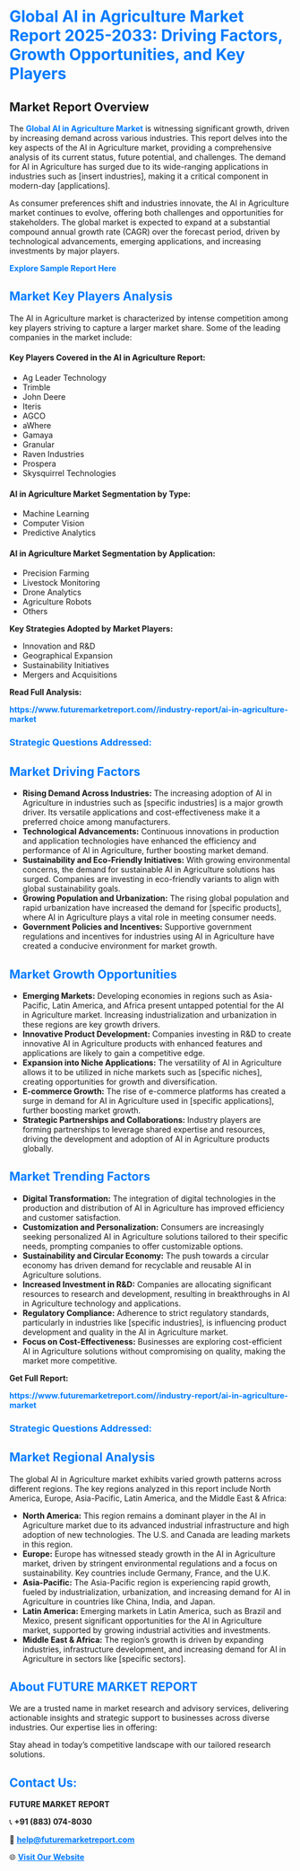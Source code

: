 <h1 style="color: #007BFF;">Global AI in Agriculture Market Report 2025-2033: Driving Factors, Growth Opportunities, and Key Players</h1>

<section id="overview">
<h2>Market Report Overview</h2>
<p>The <a href="https://www.futuremarketreport.com//industry-report/ai-in-agriculture-market" style="color: #007BFF; text-decoration: none;"><strong>Global AI in Agriculture Market</strong></a> is witnessing significant growth, driven by increasing demand across various industries. This report delves into the key aspects of the AI in Agriculture market, providing a comprehensive analysis of its current status, future potential, and challenges. The demand for AI in Agriculture has surged due to its wide-ranging applications in industries such as [insert industries], making it a critical component in modern-day [applications].</p>
<p>As consumer preferences shift and industries innovate, the AI in Agriculture market continues to evolve, offering both challenges and opportunities for stakeholders. The global market is expected to expand at a substantial compound annual growth rate (CAGR) over the forecast period, driven by technological advancements, emerging applications, and increasing investments by major players.</p>
</section>

<section id="overview">
<p><a href="https://www.futuremarketreport.com//request-sample/reportId=45369" style="color: #007BFF; text-decoration: none;"><strong>Explore Sample Report Here</strong></a></p>
</section>

<section id="key-players">
<h2 style="color: #007BFF;">Market Key Players Analysis</h2>
<p>The AI in Agriculture market is characterized by intense competition among key players striving to capture a larger market share. Some of the leading companies in the market include:</p>
<h4>Key Players Covered in the AI in Agriculture Report:</h4>
<ul><li>Ag Leader Technology</li><li>Trimble</li><li>John Deere</li><li>Iteris</li><li>AGCO</li><li>aWhere</li><li>Gamaya</li><li>Granular</li><li>Raven Industries</li><li>Prospera</li><li>Skysquirrel Technologies</li></ul>
<h4>AI in Agriculture Market Segmentation by Type:</h4>
<ul><li>Machine Learning</li><li>Computer Vision</li><li>Predictive Analytics</li></ul>

<h4>AI in Agriculture Market Segmentation by Application:</h4>
<ul><li>Precision Farming</li><li>Livestock Monitoring</li><li>Drone Analytics</li><li>Agriculture Robots</li><li>Others</li></ul>
<p><strong>Key Strategies Adopted by Market Players:</strong></p>
<ul>
<li>Innovation and R&D</li>
<li>Geographical Expansion</li>
<li>Sustainability Initiatives</li>
<li>Mergers and Acquisitions</li>
</ul>
</section>

<section>
<p><strong>Read Full Analysis: </strong></p><a href="https://www.futuremarketreport.com//industry-report/ai-in-agriculture-market" style="color: #007BFF; text-decoration: none;"><strong>https://www.futuremarketreport.com//industry-report/ai-in-agriculture-market</strong></a>
<h3 style="color: #007BFF;">Strategic Questions Addressed:</h3>
</section>

<section id="driving-factors">
<h2 style="color: #007BFF;">Market Driving Factors</h2>
<ul>
<li><strong>Rising Demand Across Industries:</strong> The increasing adoption of AI in Agriculture in industries such as [specific industries] is a major growth driver. Its versatile applications and cost-effectiveness make it a preferred choice among manufacturers.</li>
<li><strong>Technological Advancements:</strong> Continuous innovations in production and application technologies have enhanced the efficiency and performance of AI in Agriculture, further boosting market demand.</li>
<li><strong>Sustainability and Eco-Friendly Initiatives:</strong> With growing environmental concerns, the demand for sustainable AI in Agriculture solutions has surged. Companies are investing in eco-friendly variants to align with global sustainability goals.</li>
<li><strong>Growing Population and Urbanization:</strong> The rising global population and rapid urbanization have increased the demand for [specific products], where AI in Agriculture plays a vital role in meeting consumer needs.</li>
<li><strong>Government Policies and Incentives:</strong> Supportive government regulations and incentives for industries using AI in Agriculture have created a conducive environment for market growth.</li>
</ul>
</section>

<section id="growth-opportunities">
<h2 style="color: #007BFF;">Market Growth Opportunities</h2>
<ul>
<li><strong>Emerging Markets:</strong> Developing economies in regions such as Asia-Pacific, Latin America, and Africa present untapped potential for the AI in Agriculture market. Increasing industrialization and urbanization in these regions are key growth drivers.</li>
<li><strong>Innovative Product Development:</strong> Companies investing in R&D to create innovative AI in Agriculture products with enhanced features and applications are likely to gain a competitive edge.</li>
<li><strong>Expansion into Niche Applications:</strong> The versatility of AI in Agriculture allows it to be utilized in niche markets such as [specific niches], creating opportunities for growth and diversification.</li>
<li><strong>E-commerce Growth:</strong> The rise of e-commerce platforms has created a surge in demand for AI in Agriculture used in [specific applications], further boosting market growth.</li>
<li><strong>Strategic Partnerships and Collaborations:</strong> Industry players are forming partnerships to leverage shared expertise and resources, driving the development and adoption of AI in Agriculture products globally.</li>
</ul>
</section>

<section id="trending-factors">
<h2 style="color: #007BFF;">Market Trending Factors</h2>
<ul>
<li><strong>Digital Transformation:</strong> The integration of digital technologies in the production and distribution of AI in Agriculture has improved efficiency and customer satisfaction.</li>
<li><strong>Customization and Personalization:</strong> Consumers are increasingly seeking personalized AI in Agriculture solutions tailored to their specific needs, prompting companies to offer customizable options.</li>
<li><strong>Sustainability and Circular Economy:</strong> The push towards a circular economy has driven demand for recyclable and reusable AI in Agriculture solutions.</li>
<li><strong>Increased Investment in R&D:</strong> Companies are allocating significant resources to research and development, resulting in breakthroughs in AI in Agriculture technology and applications.</li>
<li><strong>Regulatory Compliance:</strong> Adherence to strict regulatory standards, particularly in industries like [specific industries], is influencing product development and quality in the AI in Agriculture market.</li>
<li><strong>Focus on Cost-Effectiveness:</strong> Businesses are exploring cost-efficient AI in Agriculture solutions without compromising on quality, making the market more competitive.</li>
</ul>
</section>

<section>
<p><strong>Get Full Report: </strong></p><a href="https://www.futuremarketreport.com//industry-report/ai-in-agriculture-market" style="color: #007BFF; text-decoration: none;"><strong>https://www.futuremarketreport.com//industry-report/ai-in-agriculture-market</strong></a>
<h3 style="color: #007BFF;">Strategic Questions Addressed:</h3>
</section>


<section id="regional-analysis">
<h2 style="color: #007BFF;">Market Regional Analysis</h2>
<p>The global AI in Agriculture market exhibits varied growth patterns across different regions. The key regions analyzed in this report include North America, Europe, Asia-Pacific, Latin America, and the Middle East & Africa:</p>
<ul>
<li><strong>North America:</strong> This region remains a dominant player in the AI in Agriculture market due to its advanced industrial infrastructure and high adoption of new technologies. The U.S. and Canada are leading markets in this region.</li>
<li><strong>Europe:</strong> Europe has witnessed steady growth in the AI in Agriculture market, driven by stringent environmental regulations and a focus on sustainability. Key countries include Germany, France, and the U.K.</li>
<li><strong>Asia-Pacific:</strong> The Asia-Pacific region is experiencing rapid growth, fueled by industrialization, urbanization, and increasing demand for AI in Agriculture in countries like China, India, and Japan.</li>
<li><strong>Latin America:</strong> Emerging markets in Latin America, such as Brazil and Mexico, present significant opportunities for the AI in Agriculture market, supported by growing industrial activities and investments.</li>
<li><strong>Middle East & Africa:</strong> The region’s growth is driven by expanding industries, infrastructure development, and increasing demand for AI in Agriculture in sectors like [specific sectors].</li>
</ul>
</section>

<footer>
<h2 style="color: #007BFF;">About FUTURE MARKET REPORT</h2>
<p>We are a trusted name in market research and advisory services, delivering actionable insights and strategic support to businesses across diverse industries. Our expertise lies in offering:</p>

<p>Stay ahead in today’s competitive landscape with our tailored research solutions.</p>

<h2 style="color: #007BFF;">Contact Us:</h2>
<p><strong>FUTURE MARKET REPORT</strong></p>
<p>📞 <strong>+91 (883) 074-8030</strong></p>
<p>📧 <strong><a href="mailto:help@futuremarketreport.com" style="color: #007BFF;">help@futuremarketreport.com</a></strong></p>
<p>🌐 <strong><a href="https://www.futuremarketreport.com/" style="color: #007BFF;">Visit Our Website</a></strong></p>
</footer>
